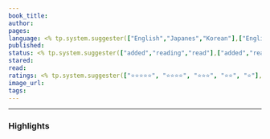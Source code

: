 ```yaml
---
book_title: 
author: 
pages: 
language: <% tp.system.suggester(["English","Japanes","Korean"],["English","Japanes","Korean"]) %>
published: 
status: <% tp.system.suggester(["added","reading","read"],["added","reading","read"]) %>
stared: 
read: 
ratings: <% tp.system.suggester(["⭐️⭐️⭐️⭐️⭐️", "⭐️⭐️⭐️⭐️", "⭐️⭐️⭐️", "⭐️⭐️", "⭐️"],["⭐️⭐️⭐️⭐️⭐️", "⭐️⭐️⭐️⭐️", "⭐️⭐️⭐️", "⭐️⭐️", "⭐️"]) %>
image_url: 
tags:
---
```


---
### Highlights




